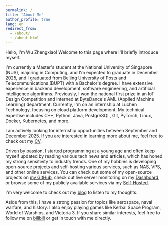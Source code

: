 ```yaml
---
permalink: /
title: "About Me"
author_profile: true
lang: en
redirect_from: 
  - /about/
  - /about.html
---
```


Hello, I'm Wu Zhengxiao! Welcome to this page where I'll briefly introduce myself.

I'm currently a Master's student at the National University of Singapore (NUS), majoring in Computing, and I'm expected to graduate in December 2025, and I graduated from Beijing University of Posts and Telecommunications (BUPT) with a Bachelor's degree. I have extensive experience in backend development, software engineering, and artificial intelligence algorithms. Previously, I won the national first prize in an IoT Design Competition and interned at ByteDance's AML (Applied Machine Learning) department. Currently, I'm on an internship at Luchen Technology, focusing on cloud platform development. My technical expertise includes C++, Python, Java, PostgreSQL, Git, PyTorch, Linux, Docker, Kubernetes, and more.

I am actively looking for internship opportunities between September and December 2025. If you are interested in learning more about me, feel free to check out my [CV](cv/).

Driven by passion, I started programming at a young age and often keep myself updated by reading various tech news and articles, which has honed my strong sensitivity to industry trends. One of my hobbies is developing open-source projects and self-hosting various services, such as NAS, VPS, and other online services. You can check out some of my open-source projects on [my GitHub](https://github.com/t0saki), check out live server monitoring on my [Dashboard](https://dash.tosaki.top/), or browse some of my publicly available services via my [Self-Hosted](navigation/).

I'm very welcome to check out my [blog](blog/) to listen to my thoughts.

Aside from this, I have a strong passion for topics like aerospace, naval warfare, and history. I also enjoy playing games like Kerbal Space Program, World of Warships, and Victoria 3. If you share similar interests, feel free to follow me on [bilibili](https://space.bilibili.com/7546864) or get in touch with me directly.